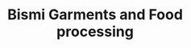 ---
title: "Bismi Garments and Food processing"
url: /thiruvananthapuram/bismi-garments-and-food-processing/
shop: shop
---